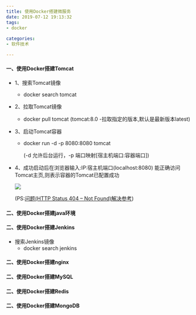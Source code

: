 ```yaml
---
title: 使用Docker搭建微服务
date: 2019-07-12 19:13:32
tags: 
- docker
 
categories:
- 软件技术

---
```

#### 一、使用Docker搭建Tomcat

* 1、搜索Tomcat镜像
    * docker search tomcat

* 2、拉取Tomcat镜像
    * docker pull tomcat (tomcat:8.0 -拉取指定的版本,默认是最新版本latest)
    
* 3、启动Tomcat容器
    * docker run -d -p 8080:8080 tomcat
    
        (-d 允许后台运行，-p 端口映射[宿主机端口:容器端口])
        
* 4、成功启动后在浏览器输入:IP:宿主机端口(localhost:8080) 能正确访问Tomcat主页,则表示容器的Tomcat已配置成功

     ![](https://gitee.com/kolenj/BlogImages/raw/master/20200613110934.png)

    (PS:[问题(HTTP Status 404 – Not Found)解决参考](https://blog.csdn.net/laiyuan999/article/details/105802110))


#### 二、使用Docker搭建java环境

#### 二、使用Docker搭建Jenkins

* 搜索Jenkins镜像
    * docker search jenkins

#### 二、使用Docker搭建nginx

#### 二、使用Docker搭建MySQL

#### 二、使用Docker搭建Redis

#### 二、使用Docker搭建MongoDB

        
